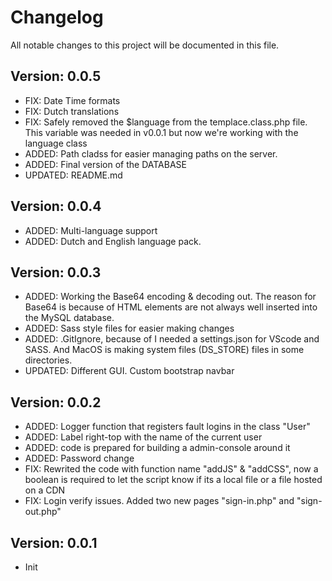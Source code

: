 # Changelog
All notable changes to this project will be documented in this file.

## Version: 0.0.5
- FIX: Date Time formats
- FIX: Dutch translations
- FIX: Safely removed the $language from the templace.class.php file. This variable was needed in v0.0.1 but now we're working with the language class
- ADDED: Path cladss for easier managing paths on the server.
- ADDED: Final version of the DATABASE
- UPDATED: README.md

## Version: 0.0.4
- ADDED: Multi-language support
- ADDED: Dutch and English language pack. 

## Version: 0.0.3
- ADDED: Working the Base64 encoding & decoding out. The reason for Base64 is because of HTML elements are not always well inserted into the MySQL database.
- ADDED: Sass style files for easier making changes
- ADDED: .GitIgnore, because of I needed a settings.json for VScode and SASS. And MacOS is making system files (DS_STORE) files in some directories.
- UPDATED: Different GUI. Custom bootstrap navbar

## Version: 0.0.2
- ADDED: Logger function that registers fault logins in the class "User"
- ADDED: Label right-top with the name of the current user
- ADDED: code is prepared for building a admin-console around it
- ADDED: Password change
- FIX: Rewrited the code with function name "addJS" & "addCSS", now a boolean is required to let the script know if its a local file or a file hosted on a CDN
- FIX: Login verify issues. Added two new pages "sign-in.php" and "sign-out.php"

## Version: 0.0.1
- Init